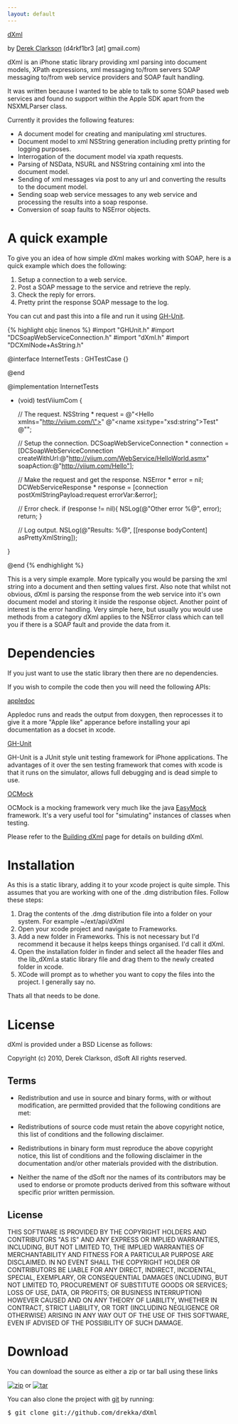 ```yaml
---
layout: default
---
```


<div class="title">
	<a href="http://github.com/drekka/dXml">dXml</a>
</div> 

by [Derek Clarkson](http://github.com/drekka) (d4rkf1br3 \[at\] gmail.com)

dXml is an iPhone static library providing xml parsing into document models, XPath expressions, xml messaging to/from servers SOAP messaging to/from web service providers and SOAP fault handling.

It was written because I wanted to be able to talk to some SOAP based web services and found no support within the Apple SDK apart from the NSXMLParser class. 

Currently it provides the following features:

* A document model for creating and manipulating xml structures.
* Document model to xml NSString generation including pretty printing for logging purposes.
* Interrogation of the document model via xpath requests.
* Parsing of NSData, NSURL and NSString containing xml into the document model.
* Sending of xml messages via post to any url and converting the results to the document model.
* Sending soap web service messages to any web service and processing the results into a soap response.
* Conversion of soap faults to NSError objects.

# A quick example

To give you an idea of how simple dXml makes working with SOAP, here is a quick example which does the following:

1. Setup a connection to a web service.
1. Post a SOAP message to the service and retrieve the reply.
1. Check the reply for errors.
1. Pretty print the response SOAP message to the log.

You can cut and past this into a file and run it using [GH-Unit](http://github.com/gabriel/gh-unit).

{% highlight objc linenos %}
#import "GHUnit.h"
#import "DCSoapWebServiceConnection.h"
#import "dXml.h"
#import "DCXmlNode+AsString.h"

@interface InternetTests : GHTestCase
{}

@end

@implementation InternetTests

- (void) testViiumCom {

	// The request.
	NSString * request = 
		@"<Hello xmlns=\"http://viium.com/\">"
		@"<name xsi:type=\"xsd:string\">Test</name>"
		@"</Hello>";

	// Setup the connection.
	DCSoapWebServiceConnection * connection = [DCSoapWebServiceConnection 
		createWithUrl:@"http://viium.com/WebService/HelloWorld.asmx" 
		soapAction:@"http://viium.com/Hello"];

	// Make the request and get the response.
	NSError * error = nil;
	DCWebServiceResponse * response = [connection postXmlStringPayload:request errorVar:&error];

	// Error check.
	if (response != nil){
		NSLog(@"Other error %@", error);
		return;
	}

	// Log output.
	NSLog(@"Results: %@", [[response bodyContent] asPrettyXmlString]);

}

@end
{% endhighlight %}

This is a very simple example. More typically you would be parsing the xml string into a document and then setting values first. Also note that whilst not obvious, dXml is parsing the response from the web service into it's own document model and storing it inside the response object. Another point of interest is the error handling. Very simple here, but usually you would use methods from a category dXml applies to the NSError class which can tell you if there is a SOAP fault and provide the data from it.

# Dependencies

If you just want to use the static library then there are no dependencies.

If you wish to compile the code then you will need the following APIs:

[appledoc](http://github.com/tomaz/appledoc)

Appledoc runs and reads the output from doxygen, then reprocesses it to give it a more "Apple like" apperance before installing your api documentation as a docset in xcode.

[GH-Unit](http://github.com/gabriel/gh-unit)

GH-Unit is a JUnit style unit testing framework for iPhone applications. The advantages of it over the sen testing framework that comes with xcode is that it runs on the simulator, allows full debugging and is dead simple to use.

[OCMock](http://www.mulle-kybernetik.com/software/OCMock)

OCMock is a mocking framework very much like the java [EasyMock](http://easymock.org/) framework. It's a very useful tool for "simulating" instances of classes when testing.

Please refer to the [Building dXml](building.html) page for details on building dXml.
    
#  Installation

As this is a static library, adding it to your xcode project is quite simple. This assumes that you are working with one of the .dmg distribution files. Follow these steps:

1. Drag the contents of the .dmg distribution file into a folder on your system. For example ~/ext/api/dXml
1. Open your xcode project and navigate to Frameworks.
1. Add a new folder in Frameworks. This is not necessary but I'd recommend it because it helps keeps things organised. I'd call it dXml.
1. Open the installation folder in finder and select all the header files and the lib_dXml.a static library file and drag them to the newly created folder in xcode.
1. XCode will prompt as to whether you want to copy the files into the project. I generally say no.

Thats all that needs to be done.
 
# License

dXml is provided under a BSD License as follows:

Copyright (c) 2010, Derek Clarkson, dSoft
All rights reserved.

## Terms
* Redistribution and use in source and binary forms, with or without modification, are permitted provided that the following conditions are met:

* Redistributions of source code must retain the above copyright notice, this list of conditions and the following disclaimer.

* Redistributions in binary form must reproduce the above copyright notice, this list of conditions and the following disclaimer in the documentation and/or other materials provided with the distribution.

* Neither the name of the dSoft nor the names of its contributors may be used to endorse or promote products derived from this software without specific prior written permission.

## License

THIS SOFTWARE IS PROVIDED BY THE COPYRIGHT HOLDERS AND CONTRIBUTORS "AS IS" AND ANY EXPRESS OR IMPLIED WARRANTIES, INCLUDING, BUT NOT LIMITED TO, THE IMPLIED WARRANTIES OF MERCHANTABILITY AND FITNESS FOR A PARTICULAR PURPOSE ARE DISCLAIMED. IN NO EVENT SHALL THE COPYRIGHT HOLDER OR CONTRIBUTORS BE LIABLE FOR ANY DIRECT, INDIRECT, INCIDENTAL, SPECIAL, EXEMPLARY, OR CONSEQUENTIAL DAMAGES (INCLUDING, BUT NOT LIMITED TO, PROCUREMENT OF SUBSTITUTE GOODS OR SERVICES; LOSS OF USE, DATA, OR PROFITS; OR BUSINESS INTERRUPTION) HOWEVER CAUSED AND ON ANY THEORY OF LIABILITY, WHETHER IN CONTRACT, STRICT LIABILITY, OR TORT (INCLUDING NEGLIGENCE OR OTHERWISE) ARISING IN ANY WAY OUT OF THE USE OF THIS SOFTWARE, EVEN IF ADVISED OF THE POSSIBILITY OF SUCH DAMAGE.
    
# Download

You can download the source as either a zip or tar ball using these links

[![zip](http://github.com/images/modules/download/zip.png)](http://github.com/drekka/dXml/zipball/master)
or
[![tar](http://github.com/images/modules/download/tar.png)](http://github.com/drekka/dXml/tarball/master)

You can also clone the project with [git](http://git-scm.com) by running:

<pre class="console">$ git clone git://github.com/drekka/dXml</pre>
      
    
